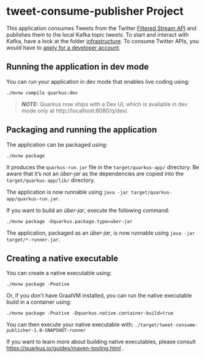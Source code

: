 # tweet-consume-publisher Project

This application consumes Tweets from the Twitter 
[Filtered Stream API](https://developer.twitter.com/en/docs/twitter-api/tweets/filtered-stream/) and publishes them to 
the local Kafka topic _tweets_. To start and interact with Kafka, have a look at the folder 
[infrastructure](../infrastructure). To consume Twitter APIs, you would have to 
[apply for a developer account](https://developer.twitter.com/en/apply-for-access).

## Running the application in dev mode

You can run your application in dev mode that enables live coding using:

```shell script
./mvnw compile quarkus:dev
```

> **_NOTE:_**  Quarkus now ships with a Dev UI, which is available in dev mode only at http://localhost:8080/q/dev/.

## Packaging and running the application

The application can be packaged using:

```shell script
./mvnw package
```

It produces the `quarkus-run.jar` file in the `target/quarkus-app/` directory. Be aware that it’s not an _über-jar_ as
the dependencies are copied into the `target/quarkus-app/lib/` directory.

The application is now runnable using `java -jar target/quarkus-app/quarkus-run.jar`.

If you want to build an _über-jar_, execute the following command:

```shell script
./mvnw package -Dquarkus.package.type=uber-jar
```

The application, packaged as an _über-jar_, is now runnable using `java -jar target/*-runner.jar`.

## Creating a native executable

You can create a native executable using:

```shell script
./mvnw package -Pnative
```

Or, if you don't have GraalVM installed, you can run the native executable build in a container using:

```shell script
./mvnw package -Pnative -Dquarkus.native.container-build=true
```

You can then execute your native executable with: `./target/tweet-consume-publisher-1.0-SNAPSHOT-runner`

If you want to learn more about building native executables, please consult https://quarkus.io/guides/maven-tooling.html
.
